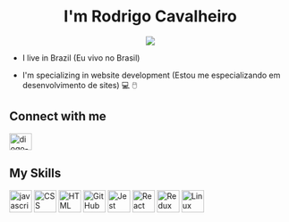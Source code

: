 <p align='center'>
  <h1 align='center'>I'm Rodrigo Cavalheiro</h1>
</p>

<p align='center'>
  <img src='https://readme-typing-svg.herokuapp.com?color=%2322D2F7&size=24&center=true&lines=Bem+vindo+ao+meu+GitHub!!+%F0%9F%91%8B;Welcome+to+my+GitHub!'/>
</p>

- I live in Brazil (Eu vivo no Brasil)

- I'm specializing in website development (Estou me especializando em desenvolvimento de sites)  💻 🖱️

## Connect with me
<!-- Linkedin -->
<a href="https://www.linkedin.com/in/rodrigo-cavalheiro-981b3b200/" target="_blank">
  <img align='center' height="30" width="40" src="https://cdn.jsdelivr.net/gh/devicons/devicon/icons/linkedin/linkedin-original.svg" alt="diogo-linkedin">
</a>


## My Skills
<!--Fonte: https://devicon.dev/ -->
<img align='center' height="40" width="40" style="max-width: 100%" src="https://cdn.jsdelivr.net/gh/devicons/devicon/icons/javascript/javascript-original.svg" alt="javascript"></img>
<img align='center' height="40" width="40" style="display: inline, max-width: 100%" src="https://cdn.jsdelivr.net/gh/devicons/devicon/icons/css3/css3-original.svg" alt="CSS"></img>
<img align='center' height="40" width="40" style="max-width: 100%" src="https://cdn.jsdelivr.net/gh/devicons/devicon/icons/html5/html5-original.svg" alt="HTML"></img>
<img align='center' height="40" width="40" style="max-width: 100%" src="https://camo.githubusercontent.com/d2821617ebb471dac3033a3e0b8e17c692f6ed59c0c9ad8acdfa7562a6ea6a81/68747470733a2f2f63646e2e737667706f726e2e636f6d2f6c6f676f732f6769742d69636f6e2e737667" alt="GitHub"></img>
<img align='center' height="40" width="40" style="max-width: 100%" src="https://cdn.jsdelivr.net/gh/devicons/devicon/icons/jest/jest-plain.svg" alt="Jest"></img>
<img align='center' height="40" width="40" style="max-width: 100%" src="https://cdn.jsdelivr.net/gh/devicons/devicon/icons/react/react-original-wordmark.svg" alt="React"></img>
<img align='center' height="40" width="40" style="max-width: 100%" src="https://cdn.jsdelivr.net/gh/devicons/devicon/icons/redux/redux-original.svg" alt="Redux"></img>
<img align='center' height="40" width="40" style="max-width: 100%"  src="https://cdn.jsdelivr.net/gh/devicons/devicon/icons/linux/linux-plain.svg" alt="Linux"></img>

<!--
Here are some ideas to get you started:

- 🔭 I’m currently working on ...
- 🌱 I’m currently learning ...
- 👯 I’m looking to collaborate on ...
- 🤔 I’m looking for help with ...
- 💬 Ask me about ...
- 📫 How to reach me: ...
- 😄 Pronouns: ...
- ⚡ Fun fact: ...

- 👋 Hi, I’m @oldcavalheiro
- 👀 I’m interested in ...
- 🌱 I’m currently learning ...
- 💞️ I’m looking to collaborate on ...
- 📫 How to reach me ...

--->
